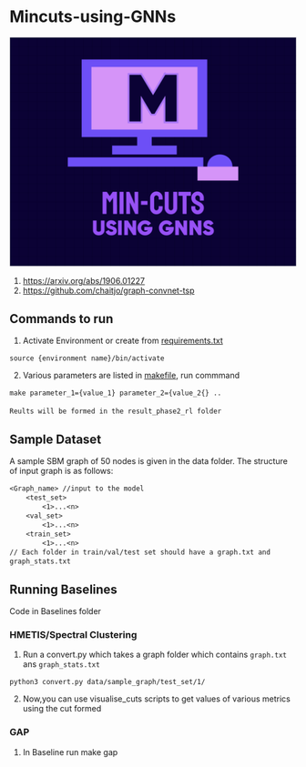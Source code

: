 # Mincuts-using-GNNs
![alt text](https://github.com/rishi1001/NeuroCUT/blob/main/MinCuts_LOGO.png?raw=true)

1. https://arxiv.org/abs/1906.01227
2. https://github.com/chaitjo/graph-convnet-tsp


## Commands to run
1. Activate Environment or create from [requirements.txt](./requirements.txt)
```
source {environment name}/bin/activate
```
2. Various parameters are listed in [makefile](/src/makefile), run commmand
```
make parameter_1={value_1} parameter_2={value_2{} .. 

Reults will be formed in the result_phase2_rl folder
```

## Sample Dataset
A sample SBM graph of 50 nodes is given in the data folder. The structure of input graph is as follows:
```
<Graph_name> //input to the model
    <test_set> 
        <1>...<n>
    <val_set> 
        <1>...<n>
    <train_set> 
        <1>...<n>
// Each folder in train/val/test set should have a graph.txt and graph_stats.txt
```

## Running Baselines
Code in Baselines folder
### HMETIS/Spectral Clustering
1. Run a convert.py which takes a graph folder which contains `graph.txt` ans `graph_stats.txt`
```
python3 convert.py data/sample_graph/test_set/1/
```
2. Now,you can use visualise_cuts scripts to get values of various metrics using the cut formed

### GAP
1. In Baseline run make gap 

